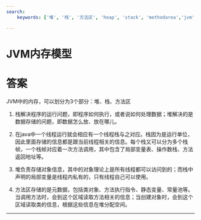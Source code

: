 ```yaml
---
search:
    keywords: ['堆', '栈', '方法区', 'heap', 'stack', 'methodarea','jvm']

---
```



# JVM内存模型

# 答案
JVM中的内存，可以划分为3个部分：堆、栈、方法区

1. 栈解决程序的运行问题，即程序如何执行，或者说如何处理数据；堆解决的是数据存储的问题，即数据怎么放、放在哪儿。

2. 在java中一个线程运行就会相应有一个线程栈与之对应。栈因为是运行单位，因此里面存储的信息都是跟当前线程相关的信息。每个栈又可以分为多个栈帧，一个栈帧对应着一次方法调用，其中包含了局部变量表、操作数栈、方法返回地址等。

3. 堆负责存储对象信息，其中的对象理论上是所有线程都可以访问到的；而栈中声明的局部变量是线程内私有的，只有线程自己可以使用。

4. 方法区存储的是元数据，包括类对象、方法执行指令、静态变量、常量池等。当调用方法时，会到这个区域读取方法相关的信息；当创建对象时，会到这个区域读取类的信息，根据这些信息在堆分配空间。

---
